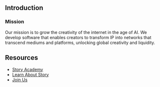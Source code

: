 ## Introduction

### Mission
Our mission is to grow the creativity of the internet in the age of AI.
We develop software that enables creators to transform IP into networks that transcend mediums and platforms, unlocking global creativity and liquidity.

## Resources
* [Story Academy](https://www.story.foundation/academy)
* [Learn About Story](https://learn.story.foundation/)
* [Join Us](https://jobs.lever.co/storyprotocol)
